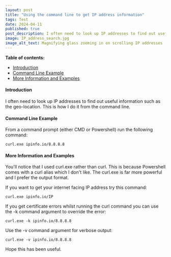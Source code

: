 ```yaml
---
layout: post
title: "Using the command line to get IP address information"
tags: Test
date: 2024-04-11
published: true
post_description: I often need to look up IP addresses to find out useful information.  This is how I do it from the command line.
image: IP_address_search.jpg
image_alt_text: Magnifying glass zooming in on scrolling IP addresses
---
```


**Table of contents:**
- [Introduction](#item-one)
- [Command Line Example](#item-two)
- [More Information and Examples](#item-three)

<!-- headings -->
<a id="item-one"></a>
#### Introduction
I often need to look up IP addresses to find out useful information such as the geo-location.  This is how I do it from the command line.

<a id="item-two"></a>
#### Command Line Example
From a command prompt (either CMD or Powershell) run the following command:

`curl.exe ipinfo.io/8.8.8.8`

<a id="item-three"></a>
#### More Information and Examples
You'll notice that I used curl.exe rather than curl.  This is because Powershell comes with a curl alias which I don't like.  The curl.exe is far more powerful and I prefer the output format.

If you want to get your internet facing IP address try this command:

`curl.exe ipinfo.io/IP`

If you get certificate errors whilst running the curl command you can use the -k command argument to override the error:

`curl.exe -k ipinfo.io/8.8.8.8`

Use the -v command argument for verbose output:

`curl.exe -v ipinfo.io/8.8.8.8`

Hope this has been useful.
